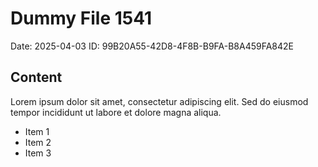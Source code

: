 # Dummy File 1541

Date: 2025-04-03
ID: 99B20A55-42D8-4F8B-B9FA-B8A459FA842E

## Content

Lorem ipsum dolor sit amet, consectetur adipiscing elit.
Sed do eiusmod tempor incididunt ut labore et dolore magna aliqua.

* Item 1
* Item 2
* Item 3

